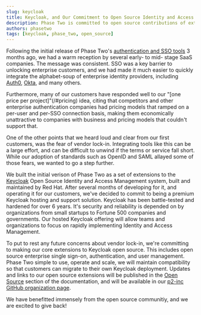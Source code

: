 ```yaml
---
slug: keycloak
title: Keycloak, and Our Commitment to Open Source Identity and Access Management (IAMs) and Open Source Keycloak Extensions
description: Phase Two is committed to open source contributions of extensions to the open source IAMs, Keycloak, for Authentication and Authorization
authors: phasetwo
tags: [keycloak, phase_two, open_source]
---
```


Following the initial release of Phase Two's [authentication and SSO tools](https://phasetwo.io/docs/sso/) 3 months ago, we had a warm reception by several early- to mid- stage SaaS companies. The message was consistent. SSO was a key barrier to unlocking enterprise customers, and we had made it much easier to quickly integrate the alphabet-soup of enterprise identity providers, including [Auth0](https://phasetwo.io/blog/keycloak-vs-auth0-open-source-alternative/), [Okta](https://phasetwo.io/blog/keycloak-vs-okta-open-source-alternative/), and many others.

<!--truncate-->

Furthermore, many of our customers have responded well to our "[one price per project]"(/#pricing) idea, citing that competitors and other enterprise authentication companies had pricing models that ramped on a per-user and per-SSO connection basis, making them economically unattractive to companies with business and pricing models that couldn't support that.

One of the other points that we heard loud and clear from our first customers, was the fear of vendor lock-in. Integrating tools like this can be a large effort, and can be difficult to unwind if the terms or service fall short. While our adoption of standards such as OpenID and SAML allayed some of those fears, we wanted to go a step further.

We built the initial verison of Phase Two as a set of extensions to the [Keycloak](https://www.keycloak.org/) Open Source Identity and Access Management system, built and maintained by Red Hat. After several months of developing for it, and operating it for our customers, we've decided to commit to being a premium Keycloak hosting and support solution. Keycloak has been battle-tested and hardened for over 6 years. It's security and reliability is depended on by organizations from small startups to Fortune 500 companies and governments. Our hosted Keycloak offering will allow teams and organizations to focus on rapidly implementing Identity and Access Management.

To put to rest any future concerns about vendor lock-in, we're committing to making our core extensions to Keycloak open source. This includes open source enterprise single sign-on, authentication, and user management. Phase Two simple to use, operate and scale, we will maintain compatibility so that customers can migrate to their own Keycloak deployment. Updates and links to our open source extensions will be published in the [Open Source](/docs/introduction/open-source) section of the documentation, and will be available in our [p2-inc GitHub organization page](https://github.com/p2-inc).

We have benefitted immensely from the open source communitiy, and we are excited to give back!
